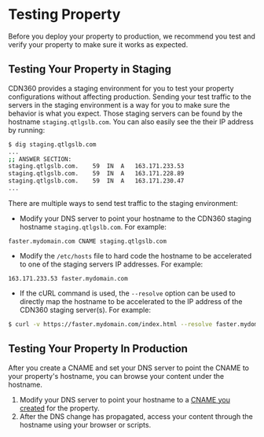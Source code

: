 # Testing Property

Before you deploy your property to production, we recommend you test and verify your property to make sure it works as expected. 

## Testing Your Property in Staging

CDN360 provides a staging environment for you to test your property configurations without affecting production. Sending your test traffic to the servers in the staging environment is a way for you to make sure the behavior is what you expect. Those staging servers can be found by the hostname `staging.qtlgslb.com`. You can also easily see the their IP address by running:

```bash
$ dig staging.qtlgslb.com
...
;; ANSWER SECTION:
staging.qtlgslb.com.	59	IN	A	163.171.233.53
staging.qtlgslb.com.	59	IN	A	163.171.228.89
staging.qtlgslb.com.	59	IN	A	163.171.230.47
...
```

There are multiple ways to send test traffic to the staging environment:


- Modify your DNS server to point your hostname to the CDN360 staging hostname ```staging.qtlgslb.com```. For example:

```
faster.mydomain.com CNAME staging.qtlgslb.com
```
- Modify the ```/etc/hosts``` file to hard code the hostname to be accelerated to one of the staging servers IP addresses. For example:

```
163.171.233.53 faster.mydomain.com
```
- If the cURL command is used, the ```--resolve``` option can be used to directly map the hostname to be accelerated to the IP address of the CDN360 staging server(s). For example:

```bash
$ curl -v https://faster.mydomain.com/index.html --resolve faster.mydomain.com:443:163.171.233.53
```

## Testing Your Property In Production

After you create a CNAME and set your DNS server to point the CNAME to your property's hostname, you can browse your content under the hostname.

1. Modify your DNS server to point your hostname to a [CNAME you created](</docs/portal/cnames/creating-cname.md>) for the property.
2. After the DNS change has propagated, access your content through the hostname using your browser or scripts.
